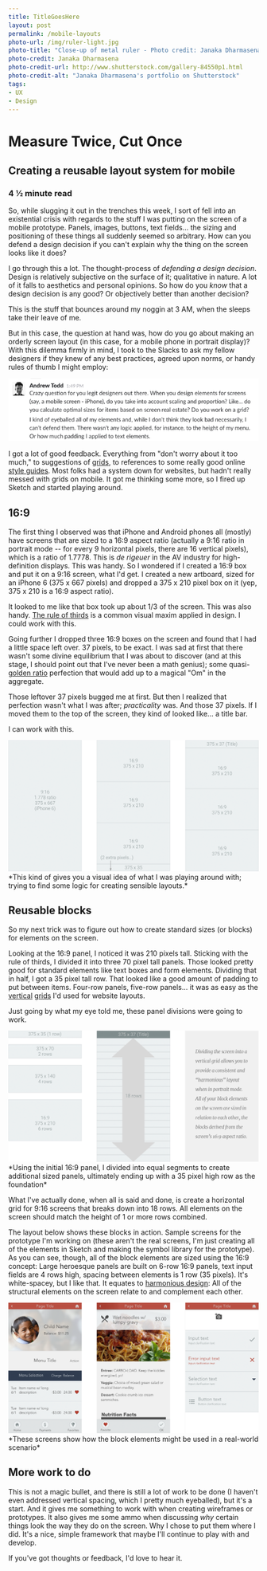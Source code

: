 ```yaml
---
title: TitleGoesHere
layout: post
permalink: /mobile-layouts
photo-url: /img/ruler-light.jpg
photo-title: "Close-up of metal ruler - Photo credit: Janaka Dharmasena"
photo-credit: Janaka Dharmasena
photo-credit-url: http://www.shutterstock.com/gallery-84550p1.html
photo-credit-alt: "Janaka Dharmasena's portfolio on Shutterstock"
tags:
- UX
- Design
---
```


# Measure Twice, Cut Once

## Creating a reusable layout system for mobile

### 4 &frac12; minute read

So, while slugging it out in the trenches this week, I sort of fell into an existential crisis with regards to the stuff I was putting on the screen of a mobile prototype. Panels, images, buttons, text fields... the sizing and positioning of these things all suddenly seemed so arbitrary. How can you defend a design decision if you can't explain why the thing on the screen looks like it does?

I go through this a lot. The thought-process of *defending a design decision*. Design is relatively subjective on the surface of it; qualitative in nature. A lot of it falls to aesthetics and personal opinions. So how do you *know* that a design decision is any good? Or objectively better than another decision?

This is the stuff that bounces around my noggin at 3 AM, when the sleeps take their leave of me.

But in this case, the question at hand was, how do you go about making an orderly screen layout (in this case, for a mobile phone in portrait display)? With this dilemma firmly in mind, I took to the Slacks to ask my fellow designers if they knew of any best practices, agreed upon norms, or handy rules of thumb I might employ:

<img src="/img/slack-scale-elments.png" class="floatcenter"/>

I got a lot of good feedback. Everything from "don't worry about it too much," to suggestions of [grids][7], to references to some really good online [style guides][1]. Most folks had a system down for websites, but hadn't really messed with grids on mobile. It got me thinking some more, so I fired up Sketch and started playing around.

## 16:9

The first thing I observed was that iPhone and Android phones all (mostly) have screens that are sized to a 16:9 aspect ratio (actually a 9:16 ratio in portrait mode -- for every 9 horizontal pixels, there are 16 vertical pixels), which is a ratio of 1.7778. This is *de rigeuer* in the AV industry for high-definition displays. This was handy. So I wondered if I created a 16:9 box and put it on a 9:16 screen, what I'd get. I created a new artboard, sized for an iPhone 6 (375 x 667 pixels) and dropped a 375 x 210 pixel box on it (yep, 375 x 210 is a 16:9 aspect ratio).

It looked to me like that box took up about 1/3 of the screen. This was also handy. [The rule of thirds][3] is a common visual maxim applied in design. I could work with this.

Going further I dropped three 16:9 boxes on the screen and found that I had a little space left over. 37 pixels, to be exact. I was sad at first that there wasn't some divine equilibrium that I was about to discover (and at this stage, I should point out that I've never been a math genius); some quasi-[golden ratio][2] perfection that would add up to a magical "Om" in the aggregate.

Those leftover 37 pixels bugged me at first. But then I realized that perfection wasn't what I was after; *practicality* was. And those 37 pixels. If I moved them to the top of the screen, they kind of looked like... a title bar.

I can work with this.

<img src="/img/iphone-layout-screens-1.png" class="floatcenter"/>
*This kind of gives you a visual idea of what I was playing around with; trying to find some logic for creating sensible layouts.*

## Reusable blocks

So my next trick was to figure out how to create standard sizes (or blocks) for elements on the screen.

Looking at the 16:9 panel, I noticed it was 210 pixels tall. Sticking with the rule of thirds, I divided it into three 70 pixel tall panels. Those looked pretty good for standard elements like text boxes and form elements. Dividing that in half, I got a 35 pixel tall row. That looked like a good amount of padding to put between items. Four-row panels, five-row panels... it was as easy as the [vertical][5] [grids][6] I'd used for website layouts.

Just going by what my eye told me, these panel divisions were going to work.

<img src="/img/iphone-layout-screens-2.png" class="floatcenter"/>
*Using the initial 16:9 panel, I divided into equal segments to create additional sized panels, ultimately ending up with a 35 pixel high row as the foundation*

What I've actually done, when all is said and done, is create a horizontal grid for 9:16 screens that breaks down into 18 rows. All elements on the screen should match the height of 1 or more rows combined.

The layout below shows these blocks in action. Sample screens for the prototype I'm working on (these aren't the real screens, I'm just creating all of the elements in Sketch and making the symbol library for the prototype). As you can see, though, all of the block elements are sized using the 16:9 concept: Large heroesque panels are built on 6-row 16:9 panels, text input fields are 4 rows high, spacing between elements is 1 row (35 pixels). It's white-spacey, but I like that. It equates to [harmonious design][4]: All of the structural elements on the screen relate to and complement each other.

<img src="/img/lmb-concepts.png" class="floatcenter"/>
*These screens show how the block elements might be used in a real-world scenario*

## More work to do

This is not a magic bullet, and there is still a lot of work to be done (I haven't even addressed vertical spacing, which I pretty much eyeballed), but it's a start. And it gives me something to work with when creating wireframes or prototypes. It also gives me some ammo when discussing *why* certain things look the way they do on the screen. Why I chose to put them where I did. It's a nice, simple framework that maybe I'll continue to play with and develop.

If you've got thoughts or feedback, I'd love to hear it.

[1]: https://material.google.com/components/cards.html#cards-content
[2]: http://www.hongkiat.com/blog/golden-ratio-in-moden-designs/
[3]: http://www.companyfolders.com/blog/rule-of-thirds-graphic-design
[4]: http://www.educ.kent.edu/community/VLO/Design/principles/harmony/index.html
[5]: http://getbootstrap.com/css/#grid
[6]: http://foundation.zurb.com/sites/docs/v/5.5.3/components/grid.html
[7]: https://www.smashingmagazine.com/2007/04/designing-with-grid-based-approach/